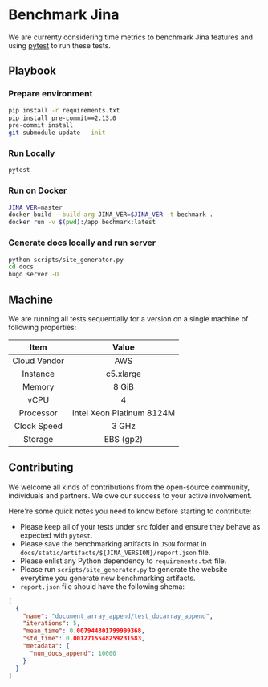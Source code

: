 # Benchmark Jina

We are currenty considering time metrics to benchmark Jina features and using [pytest](https://docs.pytest.org) to run these tests.

## Playbook

### Prepare environment

```bash
pip install -r requirements.txt
pip install pre-commit==2.13.0
pre-commit install
git submodule update --init
```

### Run Locally

```bash
pytest
```

### Run on Docker

```bash
JINA_VER=master
docker build --build-arg JINA_VER=$JINA_VER -t bechmark .
docker run -v $(pwd):/app bechmark:latest
```

### Generate docs locally and run server

```bash
python scripts/site_generator.py
cd docs
hugo server -D
```

## Machine

We are running all tests sequentially for a version on a single machine of following properties:

| Item | Value |
| :---: | :---: |
| Cloud Vendor | AWS |
| Instance | c5.xlarge |
| Memory | 8 GiB |
| vCPU | 4 |
| Processor | Intel Xeon Platinum 8124M |
| Clock Speed | 3 GHz |
| Storage | EBS (gp2) |

## Contributing

We welcome all kinds of contributions from the open-source community, individuals and partners. We owe our success to your active involvement.

Here're some quick notes you need to know before starting to contribute:

- Please keep all of your tests under `src` folder and ensure they behave as expected with `pytest`.
- Please save the benchmarking artifacts in `JSON` format in `docs/static/artifacts/${JINA_VERSION}/report.json` file.
- Please enlist any Python dependency to `requirements.txt` file.
- Please run `scripts/site_generator.py` to generate the website everytime you generate new benchmarking artifacts.
- `report.json` file should have the following shema:

```json
[
  {
    "name": "document_array_append/test_docarray_append",
    "iterations": 5,
    "mean_time": 0.007944801799999368,
    "std_time": 0.0012715548259231583,
    "metadata": {
      "num_docs_append": 10000
    }
  }
]
```
